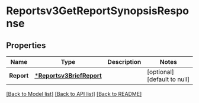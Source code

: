 # Reportsv3GetReportSynopsisResponse

## Properties
Name | Type | Description | Notes
------------ | ------------- | ------------- | -------------
**Report** | [***Reportsv3BriefReport**](reportsv3BriefReport.md) |  | [optional] [default to null]

[[Back to Model list]](../README.md#documentation-for-models) [[Back to API list]](../README.md#documentation-for-api-endpoints) [[Back to README]](../README.md)


